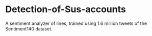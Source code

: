 # Detection-of-Sus-accounts
A sentiment analyzer of lines, trained using 1.6 million tweets of the Sentiment140 dataset.
